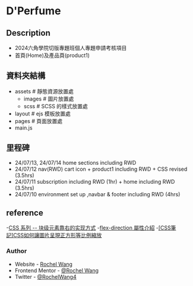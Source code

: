 # D'Perfume
## Description
- 2024六角學院切版專題班個人專題申請考核項目
- 首頁(Home)及產品頁(product1)

## 資料夾結構
  - assets # 靜態資源放置處
    - images # 圖片放置處
    - scss # SCSS 的樣式放置處
  - layout # ejs 模板放置處
  - pages # 頁面放置處
  - main.js 

## 里程碑
- 24/07/13, 24/07/14 home sections including RWD
- 24/07/12 nav(RWD) cart icon + product1 including RWD + CSS revised (3.5hrs)
- 24/07/11 subscription including RWD (1hr) + home including RWD (3.5hrs)
- 24/07/10 environment set up ,navbar & footer including RWD (4hrs)

## reference
-[CSS 系列 -- 块级元素靠右的实现方式]('https://juejin.cn/post/6985480302030225415')
-[flex-direction 屬性介紹]('https://w3c.hexschool.com/flexbox/c1b62b9b')
-[[CSS筆記]CSS如何讓圖片呈現正方形等比例縮放]('https://medium.com/@martina.says/css%E7%AD%86%E8%A8%98-css%E5%A6%82%E4%BD%95%E8%AE%93%E5%9C%96%E7%89%87%E5%91%88%E7%8F%BE%E6%AD%A3%E6%96%B9%E5%BD%A2%E7%AD%89%E6%AF%94%E4%BE%8B%E7%B8%AE%E6%94%BE-107148b4f177')

### Author
- Website - [Rochel Wang](https://github.com/rochelwang1205)
- Frontend Mentor - [@Rochel Wang](https://www.frontendmentor.io/profile/rochelwang1205)
- Twitter - [@RochelWang4](https://twitter.com/RochelWang4)